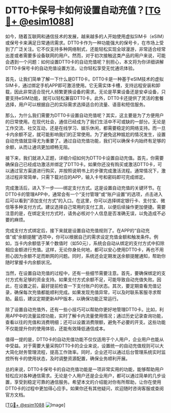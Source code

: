 # DTT0卡保号卡如何设置自动充值？[[TG💪+ @esim1088](https://t.me/s/esim1088)]

如今，随着互联网和通信技术的发展，越来越多的人开始使用虚拟SIM卡（eSIM）或保号卡来满足日常通讯需求。DTT0卡作为一种功能强大的保号卡，在市场上受到了广泛关注。它不仅支持多种网络制式，还能轻松实现全球漫游，非常适合经常出差或者需要多设备联网的用户。然而，对于初次接触这类产品的用户来说，可能会遇到一个问题：如何设置DTT0卡的自动充值呢？别担心，本文将为你详细讲解DTT0卡保号卡的自动充值设置方法，让你轻松享受无忧通讯体验。

首先，让我们简单了解一下什么是DTT0卡。DTT0卡是一种基于eSIM技术的虚拟SIM卡，通过绑定手机APP即可激活使用。它无需实体卡槽，支持远程安装和卸载，因此非常适合现代人频繁更换设备的需求。无论是苹果设备还是安卓设备，只要支持eSIM功能，就可以轻松兼容DTT0卡。此外，DTT0卡还提供了灵活的套餐选择，用户可以根据自己的实际需求选择适合的流量、语音和短信服务。

那么，为什么我们需要为DTT0卡设置自动充值呢？其实，这主要是为了方便用户的日常使用。在现代社会，通信已经成为了我们生活中不可或缺的一部分。无论是工作交流、社交互动，还是在线学习、娱乐休闲，都需要稳定的网络支持。而一旦卡内余额不足，就可能影响我们的正常使用。为了避免这种尴尬的情况发生，设置自动充值就显得尤为重要了。通过自动充值功能，我们可以确保卡内始终有足够的余额，从而让通讯更加顺畅无阻。

接下来，我们就进入正题，详细介绍如何为DTT0卡设置自动充值。首先，你需要确保自己已经成功激活并绑定了DTT0卡。如果你还没有购买或激活DTT0卡，可以通过官方渠道进行购买，并按照说明书上的步骤完成激活流程。通常情况下，激活过程非常简单，只需下载对应的APP，输入卡号和密码即可完成绑定。

完成激活后，进入下一步——绑定支付方式。这是设置自动充值的关键环节。在DTT0卡的管理APP中，通常会有一个“支付管理”或“账户设置”的选项，点击进入后可以看到“添加支付方式”的入口。在这里，你可以选择绑定银行卡、支付宝、微信等多种支付方式。建议选择自己常用的支付工具，以便后续操作更加便捷。需要注意的是，在绑定支付方式时，请务必核对个人信息是否准确无误，以免造成不必要的麻烦。

完成支付方式绑定后，接下来就是设置自动充值规则了。在APP的“自动充值”或“余额提醒”选项中，你可以根据自己的需求设定充值金额和触发条件。例如，当卡内余额低于某个数值时（如50元），系统会自动从绑定的支付方式中扣除相应金额进行充值。这样，无论你身处何地，都可以安心使用DTT0卡，再也不用担心因为余额不足而断网的问题。同时，系统还会定期发送余额提醒通知，帮助你随时掌握卡内余额状况。

当然，在设置自动充值的过程中，还有一些细节需要注意。首先，要确保绑定的支付方式有足够的资金支持。如果支付方式余额不足，可能导致自动充值失败。因此，在设置之前，最好提前检查一下支付账户的状态。其次，要定期查看充值记录，确保每次充值都能顺利完成。如果发现充值异常，可以及时联系客服寻求帮助。最后，建议定期更新APP版本，以确保功能正常运行。

除了设置自动充值外，还有一些小技巧可以帮助你更好地管理DTT0卡。比如，利用APP中的流量监控功能，实时了解卡内流量使用情况；通过历史记录查询功能，查看以往的充值和消费明细；还可以设置消费限额，避免不必要的开支。这些功能不仅能提升你的使用体验，还能有效降低通信成本。

值得一提的是，DTT0卡的自动充值功能不仅仅适用于个人用户，企业用户也能从中受益。对于需要大量采购DTT0卡的企业来说，设置统一的自动充值规则可以大大简化财务管理流程，提高工作效率。同时，企业还可以通过后台管理系统实时监控所有卡的使用状态，及时调整资源配置，确保业务顺利开展。

总的来说，DTT0卡保号卡的自动充值功能是一项非常实用的功能，能够帮助用户轻松应对各种通信需求。无论是个人用户还是企业用户，都可以通过简单的几步设置，享受到稳定可靠的通信服务。希望本文的介绍能对你有所帮助，让你在使用DTT0卡的过程中更加得心应手。如果你还有其他疑问，欢迎随时咨询客服或查阅官方文档。

[[TG💪+ @esim1088](https://t.me/s/esim1088) ![Image](https://i.postimg.cc/4NQfJmqS/Snipaste-2025-05-13-00-14-12.png)]